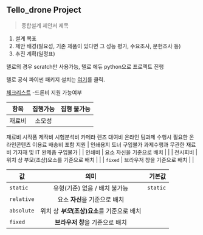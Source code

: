 ## Tello_drone Project

> 종합설계 제안서 제목

1. 설계 목표
1. 제안 배경(필요성, 기존 제품이 있다면 그 성능 평가, 수요조사, 문헌조사 등)
1. 추진 계획(일정표)

텔로의 경우 scratch만 사용가능, 텔로 에듀 python으로 프로젝트 진행

텔로 공식 파이썬 패키지 설치는 [여기](https://edimoon777.github.io/junghomoon/Tellopy/)를 클릭.

<u>체크리스트</u> -드론비 지원 가능여부

| 항목   | 집행가능 | 집행 불가능 |
| ------ | :------: | ----------: |
| 재료비 |  소모성  |

재료비
시작품
제작비
시험분석비
카메라
렌즈 대여비
온라인
팀과제 수행시 필요한
온라인콘텐츠 이용료
배송비
포함 지원 | 인쇄용지
토너 구입불가
과제수행과
무관한 재료비
기자재
및 IT 완제품 구입불가 |
| 인쇄비 | 요소 자신을 기준으로 배치 | |
| 전시회비 | 위치 상 부모(조상)요소를 기준으로 배치 | |
| `fixed` | 브라우저 창을 기준으로 배치 | |

| 값         |                     의미                     |   기본값 |
| ---------- | :------------------------------------------: | -------: |
| `static`   |        유형(기준) 없음 / 배치 불가능         | `static` |
| `relative` |        요소 **자신**을 기준으로 배치         |
| `absolute` | 위치 상 **_부모_(조상)요소**를 기준으로 배치 |
| `fixed`    |       **브라우저 창**을 기준으로 배치        |
